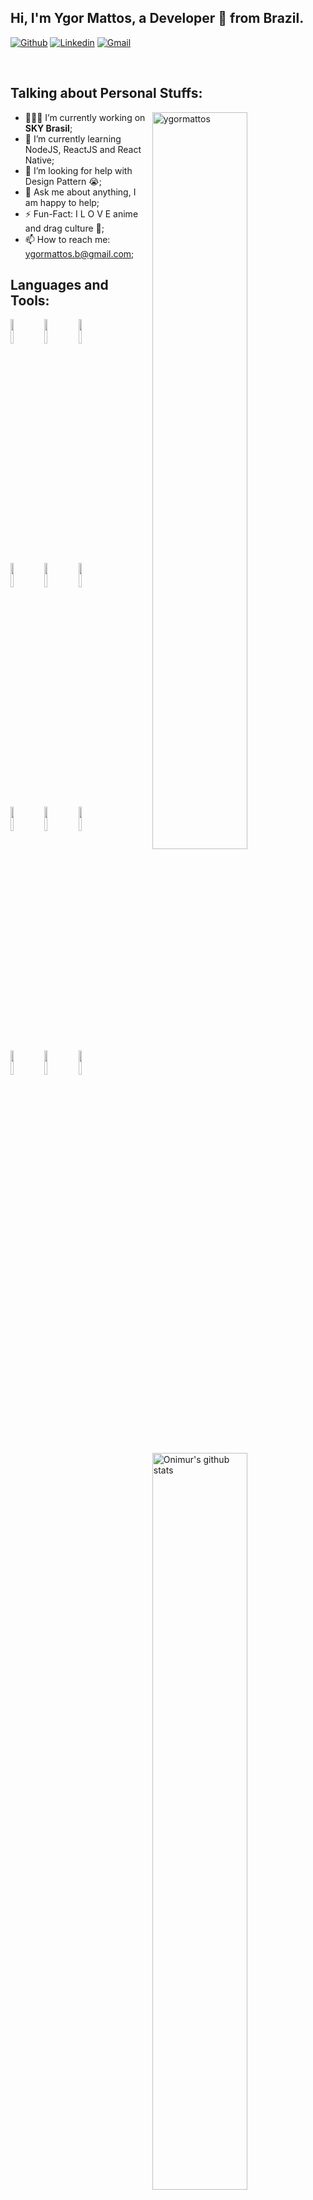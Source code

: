 <!-- Your title -->
## Hi, I'm Ygor Mattos, a Developer 🚀 from Brazil.

<!-- Your badges
You can use the website to generate badges: https://shields.io/
-->

[![Github](https://img.shields.io/badge/-Github-000?style=flat&logo=Github&logoColor=white)](https://github.com/ygortfive)
[![Linkedin](https://img.shields.io/badge/-LinkedIn-blue?style=flat&logo=Linkedin&logoColor=white)](https://www.linkedin.com/in/ygor-mattos-720b63147/)
[![Gmail](https://img.shields.io/badge/-Gmail-c14438?style=flat&logo=Gmail&logoColor=white)](mailto:ygormattos.b@gmail.com)

&nbsp;

<!-- Talking about you -->
## **Talking about Personal Stuffs:**

<!-- Any image aligned to the right. Beware the width -->
<img width="55%" align="right" alt="ygormattos" src="https://i.ibb.co/qgTMyPj/ygu.jpg" />

- 👨🏽‍💻 I’m currently working on **SKY Brasil**;
- 🌱 I’m currently learning NodeJS, ReactJS and React Native; 
- 🤔 I’m looking for help with Design Pattern 😭;
- 💬 Ask me about anything, I am happy to help;
- ⚡️ Fun-Fact: I L O V E anime and drag culture 💜️;
- 📫 How to reach me: ygormattos.b@gmail.com;

## **Languages and Tools:**

<!-- Your github readme stats
You can use this api: https://github.com/anuraghazra/github-readme-stats
-->
<p>
    <img width="55%" align="right" alt="Onimur's github stats" src="https://github-readme-stats.vercel.app/api?username=ygortfive&show_icons=true&hide_border=true" />
  
  <!-- Your languages and tools. Be careful with the alignment. 
  You can use this sites to get logos: https://www.vectorlogo.zone or https://simpleicons.org/
  -->
  <code><img width="10%" src="https://www.vectorlogo.zone/logos/javascript/javascript-ar21.svg"></code>
  <code><img width="10%" src="https://www.vectorlogo.zone/logos/nodejs/nodejs-ar21.svg"></code>
  <code><img width="10%" src="https://www.vectorlogo.zone/logos/reactjs/reactjs-ar21.svg"></code>
  <br />
  <code><img width="10%" src="https://www.vectorlogo.zone/logos/typescriptlang/typescriptlang-ar21.svg"></code>
  <code><img width="10%" src="https://www.vectorlogo.zone/logos/expressjs/expressjs-ar21.svg"></code>
  <code><img width="10%" src="https://www.vectorlogo.zone/logos/json/json-ar21.svg"></code>
  <br />
  <code><img width="10%" src="https://www.vectorlogo.zone/logos/mysql/mysql-ar21.svg"></code>
  <code><img width="10%" src="https://www.vectorlogo.zone/logos/mongodb/mongodb-ar21.svg"></code>
  <code><img width="10%" src="https://www.vectorlogo.zone/logos/postgresql/postgresql-ar21.svg"></code>
  <br />
  <code><img width="10%" src="https://www.vectorlogo.zone/logos/git-scm/git-scm-ar21.svg"></code>
  <code><img width="10%" src="https://www.vectorlogo.zone/logos/getpostman/getpostman-ar21.svg"></code>
  <code><img width="10%" src="https://www.vectorlogo.zone/logos/linux/linux-ar21.svg"></code>

</p>


